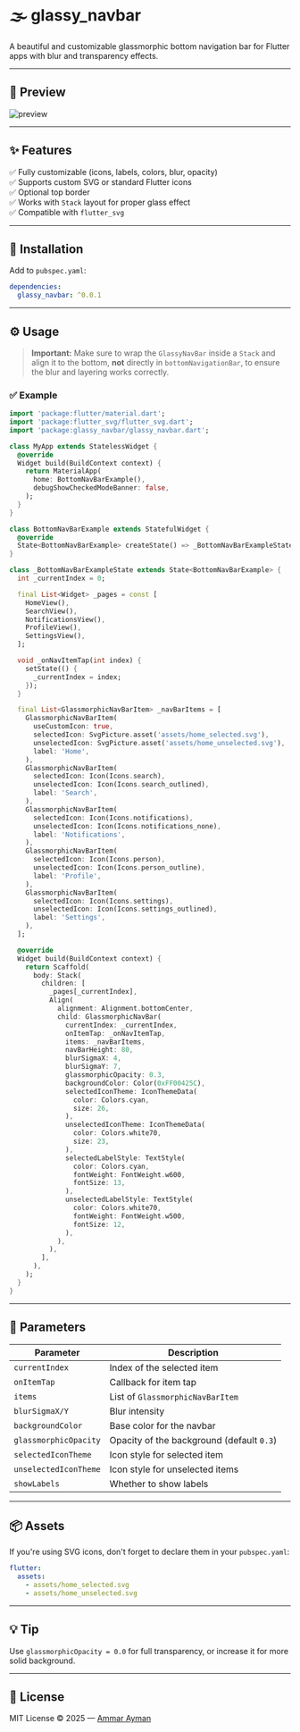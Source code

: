 # 🌫️ glassy_navbar

A beautiful and customizable glassmorphic bottom navigation bar for Flutter apps with blur and transparency effects.

---

## 📸 Preview

![preview](https://your_image_link_if_any.png)

---

## ✨ Features

✅ Fully customizable (icons, labels, colors, blur, opacity)  
✅ Supports custom SVG or standard Flutter icons  
✅ Optional top border  
✅ Works with `Stack` layout for proper glass effect  
✅ Compatible with `flutter_svg`

---

## 🚀 Installation

Add to `pubspec.yaml`:

```yaml
dependencies:
  glassy_navbar: ^0.0.1
```

---

## ⚙️ Usage

> **Important:** Make sure to wrap the `GlassyNavBar` inside a `Stack` and align it to the bottom, **not** directly in `bottomNavigationBar`, to ensure the blur and layering works correctly.

### ✅ Example

```dart
import 'package:flutter/material.dart';
import 'package:flutter_svg/flutter_svg.dart';
import 'package:glassy_navbar/glassy_navbar.dart';

class MyApp extends StatelessWidget {
  @override
  Widget build(BuildContext context) {
    return MaterialApp(
      home: BottomNavBarExample(),
      debugShowCheckedModeBanner: false,
    );
  }
}

class BottomNavBarExample extends StatefulWidget {
  @override
  State<BottomNavBarExample> createState() => _BottomNavBarExampleState();
}

class _BottomNavBarExampleState extends State<BottomNavBarExample> {
  int _currentIndex = 0;

  final List<Widget> _pages = const [
    HomeView(),
    SearchView(),
    NotificationsView(),
    ProfileView(),
    SettingsView(),
  ];

  void _onNavItemTap(int index) {
    setState(() {
      _currentIndex = index;
    });
  }

  final List<GlassmorphicNavBarItem> _navBarItems = [
    GlassmorphicNavBarItem(
      useCustomIcon: true,
      selectedIcon: SvgPicture.asset('assets/home_selected.svg'),
      unselectedIcon: SvgPicture.asset('assets/home_unselected.svg'),
      label: 'Home',
    ),
    GlassmorphicNavBarItem(
      selectedIcon: Icon(Icons.search),
      unselectedIcon: Icon(Icons.search_outlined),
      label: 'Search',
    ),
    GlassmorphicNavBarItem(
      selectedIcon: Icon(Icons.notifications),
      unselectedIcon: Icon(Icons.notifications_none),
      label: 'Notifications',
    ),
    GlassmorphicNavBarItem(
      selectedIcon: Icon(Icons.person),
      unselectedIcon: Icon(Icons.person_outline),
      label: 'Profile',
    ),
    GlassmorphicNavBarItem(
      selectedIcon: Icon(Icons.settings),
      unselectedIcon: Icon(Icons.settings_outlined),
      label: 'Settings',
    ),
  ];

  @override
  Widget build(BuildContext context) {
    return Scaffold(
      body: Stack(
        children: [
          _pages[_currentIndex],
          Align(
            alignment: Alignment.bottomCenter,
            child: GlassmorphicNavBar(
              currentIndex: _currentIndex,
              onItemTap: _onNavItemTap,
              items: _navBarItems,
              navBarHeight: 80,
              blurSigmaX: 4,
              blurSigmaY: 7,
              glassmorphicOpacity: 0.3,
              backgroundColor: Color(0xFF00425C),
              selectedIconTheme: IconThemeData(
                color: Colors.cyan,
                size: 26,
              ),
              unselectedIconTheme: IconThemeData(
                color: Colors.white70,
                size: 23,
              ),
              selectedLabelStyle: TextStyle(
                color: Colors.cyan,
                fontWeight: FontWeight.w600,
                fontSize: 13,
              ),
              unselectedLabelStyle: TextStyle(
                color: Colors.white70,
                fontWeight: FontWeight.w500,
                fontSize: 12,
              ),
            ),
          ),
        ],
      ),
    );
  }
}
```

---

## 🎨 Parameters

| Parameter             | Description                             |
|----------------------|-----------------------------------------|
| `currentIndex`        | Index of the selected item              |
| `onItemTap`           | Callback for item tap                   |
| `items`               | List of `GlassmorphicNavBarItem`       |
| `blurSigmaX/Y`        | Blur intensity                         |
| `backgroundColor`     | Base color for the navbar              |
| `glassmorphicOpacity` | Opacity of the background (default `0.3`) |
| `selectedIconTheme`   | Icon style for selected item           |
| `unselectedIconTheme` | Icon style for unselected items        |
| `showLabels`          | Whether to show labels                 |

---

## 📦 Assets

If you're using SVG icons, don't forget to declare them in your `pubspec.yaml`:

```yaml
flutter:
  assets:
    - assets/home_selected.svg
    - assets/home_unselected.svg
```

---

## 💡 Tip

Use `glassmorphicOpacity = 0.0` for full transparency, or increase it for more solid background.

---

## 📃 License

MIT License © 2025 — [Ammar Ayman](https://github.com/AmmarAyman108)
